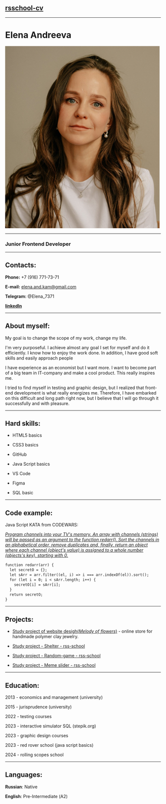 ## [rsschool-cv](https://elen7371.github.io/rsschool-cv/cv)

---

# **Elena Andreeva**

![Andreeva Elena](AndreevaElena.png)

---

### Junior Frontend Developer

---

## **Contacts**:

**Phone:** +7 (916) 771-73-71

**E-mail:** elena.and.kam@gmail.com

**Telegram:** @Elena_7371

[**linkedIn**](https://www.linkedin.com/in/elen-andreeva-abab16289/)

---

## **About myself**:

My goal is to change the scope of my work, change my life.

I'm very purposeful. I achieve almost any goal I set for myself and do it efficiently. I know how to enjoy the work done. In addition, I have good soft skills and easily approach people

I have experience as an economist but I want more. I want to become part of a big team in IT-company and make a cool product. This really inspires me.

I tried to find myself in testing and graphic design, but I realized that front-end development is what really energizes me. Therefore, I have embarked on this difficult and long path right now, but I believe that I will go through it successfully and with pleasure.

---

## **Hard skills**:

- HTML5 basics

- CSS3 basics

- GitHub

- Java Script basics

- VS Code

- Figma

- SQL basic

---

## **Code example**:

Java Script KATA from CODEWARS:

[_Program channels into your TV's memory. An array with channels (strings) will be passed as an argument to the function redarr(). Sort the channels in an alphabetical order, remove duplicates and, finally, return an object where each channel (object's value) is assigned to a whole number (objects's key), starting with 0._](https://www.codewars.com/kata/5836dce6966f8d1d43000007)

```
function redarr(arr) {
  let secretO = {};
  let sArr = arr.filter((el, i) => i === arr.indexOf(el)).sort();
  for (let i = 0; i < sArr.length; i++) {
    secretO[i] = sArr[i];
  }
  return secretO;
}
```

---

## **Projects**:

- [Study project of website desigh(_Melody of flowers_)](https://www.figma.com/design/zMOxSXzELpNAVj7vDYeGu6/Website-design%3A-Melody-of-flowers?node-id=0-1&t=avGnezwMKztp96nI-1) - online store for handmade polymer clay jewelry.

- [Study project - Shelter - rss-school](https://elen7371.github.io/shelter/shelter/pages/main/)

- [Study project - Random-game - rss-school](https://elen7371.github.io/shelter/random-game/)

- [Study project - Meme slider - rss-school](https://elen7371.github.io/cssMemeSlider/cssMemeSlider/)

---

## **Education**:

2013 - economics and management (university)

2015 - jurisprudence (university)

2022 - testing courses

2023 - interactive simulator SQL (stepik.org)

2023 - graphic design courses

2023 - red rover school (java script basics)

2024 - rolling scopes school

---

## **Languages**:

**Russian**: Native

**English**: Pre-Intermediate (А2)
